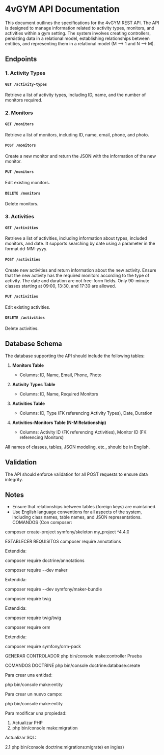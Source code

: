 # 4vGYM API Documentation

This document outlines the specifications for the 4vGYM REST API. The API is designed to manage information related to activity types, monitors, and activities within a gym setting. The system involves creating controllers, persisting data in a relational model, establishing relationships between entities, and representing them in a relational model (M --> 1 and N --> M).

## Endpoints

### 1. Activity Types

#### `GET /activity-types`
Retrieve a list of activity types, including ID, name, and the number of monitors required.

### 2. Monitors

#### `GET /monitors`
Retrieve a list of monitors, including ID, name, email, phone, and photo.

#### `POST /monitors`
Create a new monitor and return the JSON with the information of the new monitor.

#### `PUT /monitors`
Edit existing monitors.

#### `DELETE /monitors`
Delete monitors.

### 3. Activities

#### `GET /activities`
Retrieve a list of activities, including information about types, included monitors, and date. It supports searching by date using a parameter in the format dd-MM-yyyy.

#### `POST /activities`
Create new activities and return information about the new activity. Ensure that the new activity has the required monitors according to the type of activity. The date and duration are not free-form fields. Only 90-minute classes starting at 09:00, 13:30, and 17:30 are allowed.

#### `PUT /activities`
Edit existing activities.

#### `DELETE /activities`
Delete activities.

## Database Schema

The database supporting the API should include the following tables:

1. **Monitors Table**
   - Columns: ID, Name, Email, Phone, Photo

2. **Activity Types Table**
   - Columns: ID, Name, Required Monitors

3. **Activities Table**
   - Columns: ID, Type (FK referencing Activity Types), Date, Duration

4. **Activities-Monitors Table (N-M Relationship)**
   - Columns: Activity ID (FK referencing Activities), Monitor ID (FK referencing Monitors)

All names of classes, tables, JSON modeling, etc., should be in English.

## Validation

The API should enforce validation for all POST requests to ensure data integrity.

## Notes

- Ensure that relationships between tables (foreign keys) are maintained.
- Use English language conventions for all aspects of the system, including class names, table names, and JSON representations.
COMANDOS
(Con composer:

composer create-project symfony/skeleton my_project ^4.4.0

ESTABLECER REQUISITOS
composer require annotations

Extendida:

composer require doctrine/annotations

composer require --dev maker

Extendida:

composer require --dev symfony/maker-bundle

composer require twig

Extendida:

composer require twig/twig

composer require orm

Extendida:

composer require symfony/orm-pack

GENERAR CONTROLADOR
php bin/console make:controller Prueba

COMANDOS DOCTRINE
php bin/console doctrine:database:create

Para crear una entidad:

php bin/console make:entity

Para crear un nuevo campo:

php bin/console make:entity

Para modificar una propiedad:

1. Actualizar PHP
2. php bin/console make:migration

Actualizar SQL:

2.1 php bin/console doctrine:migrations:migrate) en ingles)

